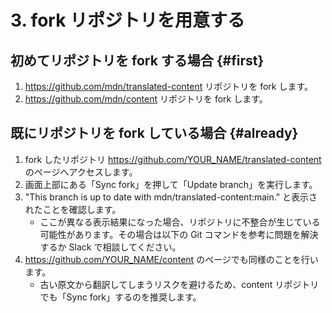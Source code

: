 # 3. fork リポジトリを用意する

## 初めてリポジトリを fork する場合 {#first}

1. https://github.com/mdn/translated-content リポジトリを fork します。
1. https://github.com/mdn/content リポジトリを fork します。

## 既にリポジトリを fork している場合 {#already}

1. fork したリポジトリ https://github.com/YOUR_NAME/translated-content のページへアクセスします。
1. 画面上部にある「Sync fork」を押して「Update branch」を実行します。
1. "This branch is up to date with mdn/translated-content:main." と表示されたことを確認します。
    - ここが異なる表示結果になった場合、リポジトリに不整合が生じている可能性があります。その場合は以下の Git コマンドを参考に問題を解決するか Slack で相談してください。
1. https://github.com/YOUR_NAME/content のページでも同様のことを行います。
    - 古い原文から翻訳してしまうリスクを避けるため、content リポジトリでも「Sync fork」するのを推奨します。
